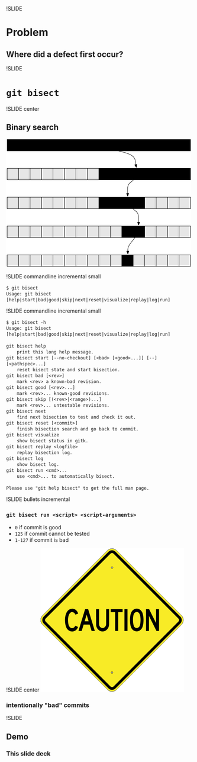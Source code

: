 !SLIDE
# Problem
## Where did a defect first occur?

!SLIDE
# `git bisect`

!SLIDE center
## Binary search
![binary search](images/binary_search.png)

!SLIDE commandline incremental small

    $ git bisect
    Usage: git bisect [help|start|bad|good|skip|next|reset|visualize|replay|log|run]

!SLIDE commandline incremental small

    $ git bisect -h
    Usage: git bisect [help|start|bad|good|skip|next|reset|visualize|replay|log|run]

    git bisect help
    	print this long help message.
    git bisect start [--no-checkout] [<bad> [<good>...]] [--] [<pathspec>...]
    	reset bisect state and start bisection.
    git bisect bad [<rev>]
    	mark <rev> a known-bad revision.
    git bisect good [<rev>...]
    	mark <rev>... known-good revisions.
    git bisect skip [(<rev>|<range>)...]
    	mark <rev>... untestable revisions.
    git bisect next
    	find next bisection to test and check it out.
    git bisect reset [<commit>]
    	finish bisection search and go back to commit.
    git bisect visualize
    	show bisect status in gitk.
    git bisect replay <logfile>
    	replay bisection log.
    git bisect log
    	show bisect log.
    git bisect run <cmd>...
    	use <cmd>... to automatically bisect.

    Please use "git help bisect" to get the full man page.

!SLIDE bullets incremental
### `git bisect run <script> <script-arguments>`

* `0` if commit is good
* `125` if commit cannot be tested
* `1-127` if commit is bad

!SLIDE center
![caution](images/caution.png)
### intentionally "bad" commits

!SLIDE
## Demo
### This slide deck
